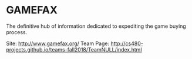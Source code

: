 # GAMEFAX
The definitive hub of information dedicated to expediting the game buying process.

Site: http://www.gamefax.org/
Team Page: http://cs480-projects.github.io/teams-fall2018/TeamNULL/index.html
